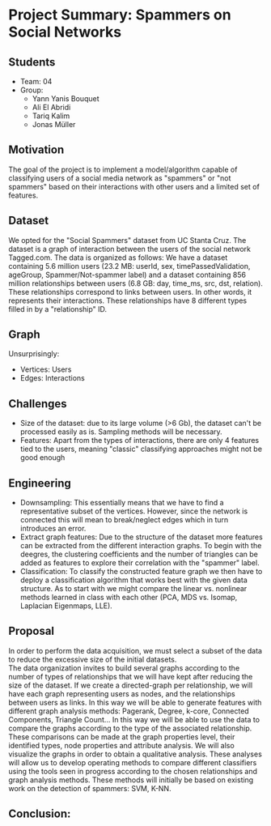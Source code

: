 # Project Summary: Spammers on Social Networks

## Students

- Team: 04
- Group:
  - Yann Yanis Bouquet
  - Ali El Abridi
  - Tariq Kalim
  - Jonas Müller

## Motivation

The goal of the project is to implement a model/algorithm capable of classifying users of a social media network as "spammers" or "not spammers" based on their interactions with other users and a limited set of features.

## Dataset

We opted for the "Social Spammers" dataset from UC Stanta Cruz. The dataset is a graph of interaction between the users of the social network Tagged.com.
The data is organized as follows: We have a dataset containing 5.6 million users (23.2 MB: userId, sex, timePassedValidation, ageGroup, Spammer/Not-spammer label) and a dataset containing 856 million relationships between users (6.8 GB: day, time_ms, src, dst, relation). These relationships correspond to links between users. In other words, it represents their interactions. These relationships have 8 different types filled in by a "relationship" ID.

## Graph

Unsurprisingly:

- Vertices: Users
- Edges: Interactions

## Challenges

- Size of the dataset: due to its large volume (>6 Gb), the dataset can't be processed easily as is. Sampling methods will be necessary.
- Features: Apart from the types of interactions, there are only 4 features tied to the users, meaning "classic" classifying approaches might not be good enough

## Engineering

- Downsampling: This essentially means that we have to find a representative subset of the vertices. However, since the network is connected this will mean to break/neglect edges which in turn introduces an error.
- Extract graph features: Due to the structure of the dataset more features can be extracted from the different interaction graphs. To begin with the deegres, the clustering coefficients and the number of triangles can be added as features to explore their correlation with the "spammer" label.
- Classification: To classify the constructed feature graph we then have to deploy a classification algorithm that works best with the given data structure. As to start with we might compare the linear vs. nonlinear methods learned in class with each other (PCA, MDS vs. Isomap, Laplacian Eigenmaps, LLE).


## Proposal

In order to perform the data acquisition, we must select a subset of the data to reduce the excessive size of the initial datasets.  
The data organization invites to build several graphs according to the number of types of relationships that we will have kept after reducing the size of the dataset. If we create a directed-graph per relationship, we will have each graph representing users as nodes, and the relationships between users as links. In this way we will be able to generate features with different graph analysis methods: Pagerank, Degree, k-core, Connected Components, Triangle Count...
In this way we will be able to use the data to compare the graphs according to the type of the associated relationship. These comparisons can be made at the graph properties level, their identified types, node properties and attribute analysis. We will also visualize the graphs in order to obtain a qualitative analysis.
These analyses will allow us to develop operating methods to compare different classifiers using the tools seen in progress according to the chosen relationships and graph analysis methods. These methods will initially be based on existing work on the detection of spammers: SVM, K-NN.

## Conclusion:

